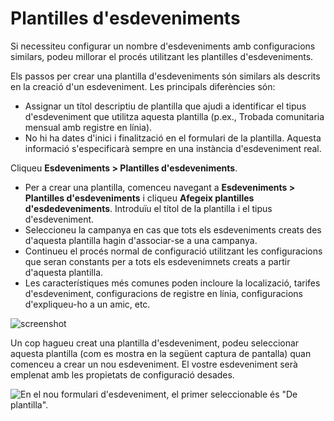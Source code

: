 # Plantilles d'esdeveniments

Si necessiteu configurar un nombre d'esdeveniments amb configuracions similars,
podeu millorar el procés utilitzant les plantilles d'esdeveniments.

Els passos per crear una plantilla d'esdeveniments són similars als
descrits en la creació d'un esdeveniment. Les principals diferències són:

-   Assignar un títol descriptiu de plantilla que ajudi a identificar el tipus
    d'esdeveniment que utilitza aquesta plantilla (p.ex., Trobada comunitaria mensual
    amb registre en línia).
-   No hi ha dates d'inici i finalització en el formulari de la plantilla. Aquesta
    informació s'especificarà sempre en una instància d'esdeveniment real.

Cliqueu **Esdeveniments > Plantilles d'esdeveniments**.

-   Per a crear una plantilla, comenceu navegant a **Esdeveniments > Plantilles
    d'esdeveniments** i cliqueu **Afegeix plantilles d'esdedeveniments**. Introduïu el títol de
    la plantilla i el tipus d'esdeveniment. 
-   Seleccioneu la campanya en cas que tots els esdeveniments creats des d'aquesta plantilla hagin
    d'associar-se a una campanya.
-   Continueu el procés normal de configuració utilitzant les configuracions que
    seran constants per a tots els esdevenimnets creats a partir d'aquesta plantilla.
-   Les característiques més comunes poden incloure la localizació, tarifes d'esdeveniment, configuracions de registre
    en línia, configuracions d'expliqueu-ho a un amic, etc.

![screenshot](../img/event_template_setup.png)

Un cop hagueu creat una plantilla d'esdeveniment, podeu seleccionar aquesta plantilla (com es
mostra en la següent captura de pantalla) quan comenceu a crear un nou esdeveniment.
El vostre esdeveniment serà emplenat amb les propietats de configuració desades.


![En el nou formulari d'esdeveniment, el primer seleccionable és "De plantilla".](../img/event_template_new.png)
